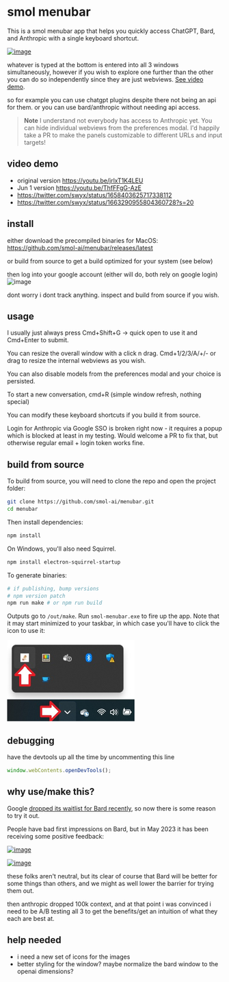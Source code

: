 # smol menubar

This is a smol menubar app that helps you quickly access ChatGPT, Bard, and Anthropic with a single keyboard shortcut.

[![image](https://github.com/smol-ai/menubar/assets/6764957/753c6128-d978-4bb4-8642-588d42121ff5)](https://youtu.be/ThfFFgG-AzE)

whatever is typed at the bottom is entered into all 3 windows simultaneously, however if you wish to explore one further than the other you can do so independently since they are just webviews. [See video demo](https://youtu.be/ThfFFgG-AzE).

so for example you can use chatgpt plugins despite there not being an api for them. or you can use bard/anthropic without needing api access.

> **Note**
> I understand not everybody has access to Anthropic yet. You can hide individual webviews from the preferences modal. I'd happily take a PR to make the panels customizable to different URLs and input targets!

## video demo

- original version https://youtu.be/jrlxT1K4LEU
- Jun 1 version https://youtu.be/ThfFFgG-AzE
- https://twitter.com/swyx/status/1658403625717338112
- https://twitter.com/swyx/status/1663290955804360728?s=20

## install

either download the precompiled binaries for MacOS: https://github.com/smol-ai/menubar/releases/latest

or build from source to get a build optimized for your system (see below)

then log into your google account (either will do, both rely on google login)
![image](https://github.com/smol-ai/menubar/assets/6764957/dce5b127-e8c2-4be2-97d3-e2fa3042ef24)

dont worry i dont track anything. inspect and build from source if you wish.

## usage

I usually just always press Cmd+Shift+G -> quick open to use it and Cmd+Enter to submit.

You can resize the overall window with a click n drag. Cmd+1/2/3/A/+/- or drag to resize the internal webviews as you wish.

You can also disable models from the preferences modal and your choice is persisted.

To start a new conversation, cmd+R (simple window refresh, nothing special)

You can modify these keyboard shortcuts if you build it from source.

Login for Anthropic via Google SSO is broken right now - it requires a popup which is blocked at least in my testing. Would welcome a PR to fix that, but otherwise regular email + login token works fine.


## build from source

To build from source, you will need to clone the repo and open the project folder:

```bash
git clone https://github.com/smol-ai/menubar.git
cd menubar
```

Then install dependencies:

```bash
npm install
```

On Windows, you'll also need Squirrel.

```bash
npm install electron-squirrel-startup
 ```

To generate binaries:

```bash
# if publishing, bump versions
# npm version patch
npm run make # or npm run build
```

Outputs go to `/out/make`. Run `smol-menubar.exe` to fire up the app. Note that it may start minimized to your taskbar, in which case you'll have to click the icon to use it:

![image](images/minimized.jpg)

## debugging

have the devtools up all the time by uncommenting this line

```js
window.webContents.openDevTools();
```

## why use/make this?

Google [dropped its waitlist for Bard recently](https://www.theverge.com/2023/5/10/23718066/google-bard-ai-features-waitlist-dark-mode-visual-search-io), so now there is some reason to try it out.

People have bad first impressions on Bard, but in May 2023 it has been receiving some positive feedback:

[![image](https://github.com/smol-ai/menubar/assets/6764957/0d86234e-1d91-4863-8311-580888511b20)](https://twitter.com/masadfrost/status/1655802654927507457?s=46&t=90xQ8sGy63D2OtiaoGJuww)

[![image](https://github.com/smol-ai/menubar/assets/6764957/e191701a-0b32-43aa-abc0-42e6fd9584aa)](https://twitter.com/amasad/status/1657510601202221056?s=46&t=90xQ8sGy63D2OtiaoGJuww)

these folks aren't neutral, but its clear of course that Bard will be better for some things than others, and we might as well lower the barrier for trying them out.

then anthropic dropped 100k context, and at that point i was convinced i need to be A/B testing all 3 to get the benefits/get an intuition of what they each are best at.

## help needed

- i need a new set of icons for the images
- better styling for the window? maybe normalize the bard window to the openai dimensions?

